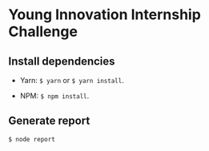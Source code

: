 # Young Innovation Internship Challenge

## Install dependencies

- Yarn:
  `$ yarn` or `$ yarn install`.

- NPM:
  `$ npm install`.

## Generate report

`$ node report`
